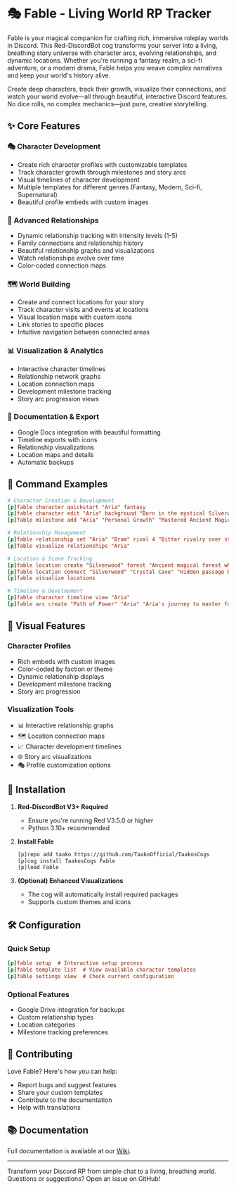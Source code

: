 # 🎭 Fable - Living World RP Tracker

Fable is your magical companion for crafting rich, immersive roleplay worlds in Discord. This Red-DiscordBot cog transforms your server into a living, breathing story universe with character arcs, evolving relationships, and dynamic locations. Whether you're running a fantasy realm, a sci-fi adventure, or a modern drama, Fable helps you weave complex narratives and keep your world's history alive.

Create deep characters, track their growth, visualize their connections, and watch your world evolve—all through beautiful, interactive Discord features. No dice rolls, no complex mechanics—just pure, creative storytelling.

## ✨ Core Features

### 🎭 Character Development

- Create rich character profiles with customizable templates
- Track character growth through milestones and story arcs
- Visual timelines of character development
- Multiple templates for different genres (Fantasy, Modern, Sci-fi, Supernatural)
- Beautiful profile embeds with custom images

### 👥 Advanced Relationships

- Dynamic relationship tracking with intensity levels (1-5)
- Family connections and relationship history
- Beautiful relationship graphs and visualizations
- Watch relationships evolve over time
- Color-coded connection maps

### 🗺️ World Building

- Create and connect locations for your story
- Track character visits and events at locations
- Visual location maps with custom icons
- Link stories to specific places
- Intuitive navigation between connected areas

### 📊 Visualization & Analytics

- Interactive character timelines
- Relationship network graphs
- Location connection maps
- Development milestone tracking
- Story arc progression views

### 📑 Documentation & Export

- Google Docs integration with beautiful formatting
- Timeline exports with icons
- Relationship visualizations
- Location maps and details
- Automatic backups

## 📜 Command Examples

```ini
# Character Creation & Development
[p]fable character quickstart "Aria" fantasy
[p]fable character edit "Aria" background "Born in the mystical Silverwood..."
[p]fable milestone add "Aria" "Personal Growth" "Mastered Ancient Magic"

# Relationship Management
[p]fable relationship set "Aria" "Bram" rival 4 "Bitter rivalry over stolen artifacts"
[p]fable visualize relationships "Aria"

# Location & Scene Tracking
[p]fable location create "Silverwood" forest "Ancient magical forest where Aria trained"
[p]fable location connect "Silverwood" "Crystal Cave" "Hidden passage beneath the ancient trees"
[p]fable visualize locations

# Timeline & Development
[p]fable character timeline view "Aria"
[p]fable arc create "Path of Power" "Aria" "Aria's journey to master forbidden magic"
```

## 🎨 Visual Features

### Character Profiles

- Rich embeds with custom images
- Color-coded by faction or theme
- Dynamic relationship displays
- Development milestone tracking
- Story arc progression

### Visualization Tools

- 📊 Interactive relationship graphs
- 🗺️ Location connection maps
- 📈 Character development timelines
- 🌐 Story arc visualizations
- 🎭 Profile customization options

## 🚀 Installation

1. **Red-DiscordBot V3+ Required**

   - Ensure you're running Red V3.5.0 or higher
   - Python 3.10+ recommended

2. **Install Fable**

   ```bash
   [p]repo add taako https://github.com/TaakoOfficial/TaakosCogs
   [p]cog install TaakosCogs Fable
   [p]load Fable
   ```

3. **(Optional) Enhanced Visualizations**
   - The cog will automatically install required packages
   - Supports custom themes and icons

## 🛠️ Configuration

### Quick Setup

```ini
[p]fable setup  # Interactive setup process
[p]fable template list  # View available character templates
[p]fable settings view  # Check current configuration
```

### Optional Features

- Google Drive integration for backups
- Custom relationship types
- Location categories
- Milestone tracking preferences

## 🤝 Contributing

Love Fable? Here's how you can help:

- Report bugs and suggest features
- Share your custom templates
- Contribute to the documentation
- Help with translations

## 📚 Documentation

Full documentation is available at our [Wiki](https://github.com/username/taakos-cogs/wiki/Fable).

---

Transform your Discord RP from simple chat to a living, breathing world. Questions or suggestions? Open an issue on GitHub!
